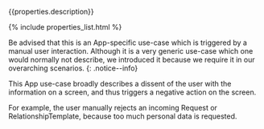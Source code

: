 {{properties.description}}

{% include properties_list.html %}

Be advised that this is an App-specific use-case which is triggered by a manual user interaction. Although it is a very generic use-case which one would normally not describe, we introduced it because we require it in our overarching scenarios.
{: .notice--info}

This App use-case broadly describes a dissent of the user with the information on a screen, and thus triggers a negative action on the screen.

For example, the user manually rejects an incoming Request or RelationshipTemplate, because too much personal data is requested.

